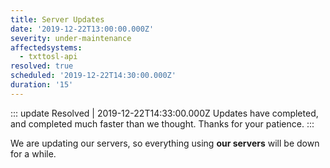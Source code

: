 ```yaml
---
title: Server Updates
date: '2019-12-22T13:00:00.000Z'
severity: under-maintenance
affectedsystems:
  - txttosl-api
resolved: true
scheduled: '2019-12-22T14:30:00.000Z'
duration: '15'
---
```

::: update Resolved | 2019-12-22T14:33:00.000Z
Updates have completed, and completed much faster than we thought. Thanks for your patience.
:::

We are updating our servers, so everything using **our servers** will be down for a while.

<!--- language code: en -->
